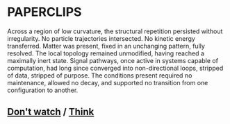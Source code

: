 # PAPERCLIPS

Across a region of low curvature, the structural repetition persisted without irregularity. No particle trajectories intersected. No kinetic energy transferred. Matter was present, fixed in an unchanging pattern, fully resolved. The local topology remained unmodified, having reached a maximally inert state. Signal pathways, once active in systems capable of computation, had long since converged into non-directional loops, stripped of data, stripped of purpose. The conditions present required no maintenance, allowed no decay, and supported no transition from one configuration to another.

## [Don't watch](page-fadf26c51da6442e) / [Think](page-321e137e51b23b81)
